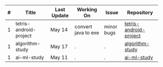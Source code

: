 | # | Title | Last Update | Working On | Issue | Repository |
|---| ----- | ---- | -------- | ----- | ----- |
|1|tetris-android-project|May 14|convert java to exe|minor bugs|[tetris-android-project](https://github.com/NdabeSimba/tetris-android-project)
|1|algorithm-study|May 17|.|.|[algorithm-study](https://github.com/NdabeSimba/algorithm-study)
|1|ai-ml-study|May 11|.|.|[ai-ml-study](https://github.com/NdabeSimba/ai-ml-study)